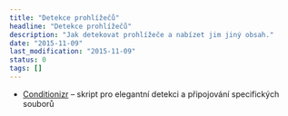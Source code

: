 ```yaml
---
title: "Detekce prohlížečů"
headline: "Detekce prohlížečů"
description: "Jak detekovat prohlížeče a nabízet jim jiný obsah."
date: "2015-11-09"
last_modification: "2015-11-09"
status: 0
tags: []
---
```


- [Conditionizr](http://conditionizr.com/) – skript pro elegantní detekci a připojování specifických souborů